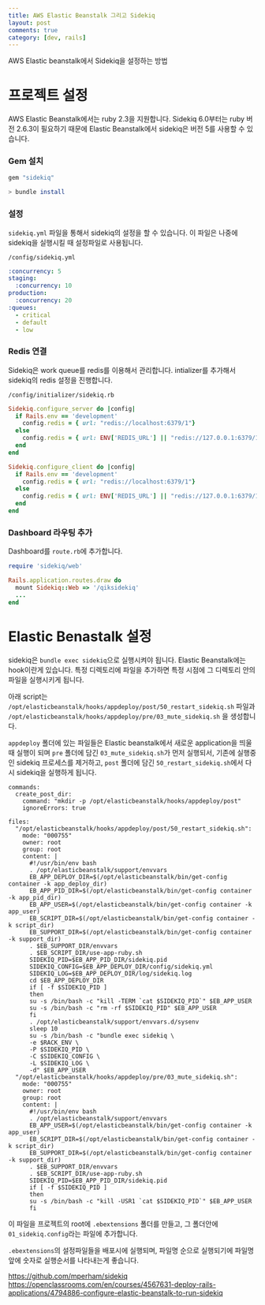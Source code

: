 ```yaml
---
title: AWS Elastic Beanstalk 그리고 Sidekiq
layout: post
comments: true
category: [dev, rails]
---
```


AWS Elastic beanstalk에서 Sidekiq을 설정하는 방법

<!--more-->

# 프로젝트 설정

AWS Elastic Beanstalk에서는 ruby 2.3을 지원합니다. Sidekiq 6.0부터는 ruby 버전 2.6.3이 필요하기 때문에 Elastic Beanstalk에서 sidekiq은 버전 5를 사용할 수 있습니다.

### Gem 설치

```ruby
gem "sidekiq"
```

```sh
> bundle install
```

### 설정

`sidekiq.yml` 파일을 통해서 sidekiq의 설정을 할 수 있습니다. 이 파일은 나중에 sidekiq을 실행시킬 때 설정파일로 사용됩니다.

`/config/sidekiq.yml`

```yaml
:concurrency: 5
staging:
  :concurrency: 10
production:
  :concurrency: 20
:queues:
  - critical
  - default
  - low
```

### Redis 연결

Sidekiq은 work queue를 redis를 이용해서 관리합니다. intializer를 추가해서 sidekiq의 redis 설정을 진행합니다.

`/config/initializer/sidekiq.rb`

```ruby
Sidekiq.configure_server do |config|
  if Rails.env == 'development'
    config.redis = { url: "redis://localhost:6379/1"}
  else
    config.redis = { url: ENV['REDIS_URL'] || "redis://127.0.0.1:6379/1" }
  end
end

Sidekiq.configure_client do |config|
  if Rails.env == 'development'
    config.redis = { url: "redis://localhost:6379/1"}
  else
    config.redis = { url: ENV['REDIS_URL'] || "redis://127.0.0.1:6379/1" }
  end
end
```

### Dashboard 라우팅 추가

Dashboard를 `route.rb`에 추가합니다.

```ruby
require 'sidekiq/web'

Rails.application.routes.draw do
  mount Sidekiq::Web => '/qiksidekiq'
  ...
end
```

# Elastic Benastalk 설정

sidekiq은 `bundle exec sidekiq`으로 실행시켜야 됩니다. Elastic Beanstalk에는 hook이란게 있습니다. 특정 디렉토리에 파일을 추가하면 특정 시점에 그 디렉토리 안의 파일을 실행시키게 됩니다.

아래 script는 `/opt/elasticbeanstalk/hooks/appdeploy/post/50_restart_sidekiq.sh` 파일과 `/opt/elasticbeanstalk/hooks/appdeploy/pre/03_mute_sidekiq.sh` 을 생성합니다.

`appdeploy` 폴더에 있는 파일들은 Elastic beanstalk에서 새로운 application을 띄울때 실행이 되며 `pre` 폴더에 담긴 `03_mute_sidekiq.sh`가 먼저 실행되서, 기존에 실행중인 sidekiq 프로세스를 제거하고, `post` 폴더에 담긴 `50_restart_sidekiq.sh`에서 다시 sidekiq을 실행하게 됩니다.

```
commands:
  create_post_dir:
    command: "mkdir -p /opt/elasticbeanstalk/hooks/appdeploy/post"
    ignoreErrors: true

files:
  "/opt/elasticbeanstalk/hooks/appdeploy/post/50_restart_sidekiq.sh":
    mode: "000755"
    owner: root
    group: root
    content: |
      #!/usr/bin/env bash
      . /opt/elasticbeanstalk/support/envvars
      EB_APP_DEPLOY_DIR=$(/opt/elasticbeanstalk/bin/get-config container -k app_deploy_dir)
      EB_APP_PID_DIR=$(/opt/elasticbeanstalk/bin/get-config container -k app_pid_dir)
      EB_APP_USER=$(/opt/elasticbeanstalk/bin/get-config container -k app_user)
      EB_SCRIPT_DIR=$(/opt/elasticbeanstalk/bin/get-config container -k script_dir)
      EB_SUPPORT_DIR=$(/opt/elasticbeanstalk/bin/get-config container -k support_dir)
      . $EB_SUPPORT_DIR/envvars
      . $EB_SCRIPT_DIR/use-app-ruby.sh
      SIDEKIQ_PID=$EB_APP_PID_DIR/sidekiq.pid
      SIDEKIQ_CONFIG=$EB_APP_DEPLOY_DIR/config/sidekiq.yml
      SIDEKIQ_LOG=$EB_APP_DEPLOY_DIR/log/sidekiq.log
      cd $EB_APP_DEPLOY_DIR
      if [ -f $SIDEKIQ_PID ]
      then
      su -s /bin/bash -c "kill -TERM `cat $SIDEKIQ_PID`" $EB_APP_USER
      su -s /bin/bash -c "rm -rf $SIDEKIQ_PID" $EB_APP_USER
      fi
      . /opt/elasticbeanstalk/support/envvars.d/sysenv
      sleep 10
      su -s /bin/bash -c "bundle exec sidekiq \
      -e $RACK_ENV \
      -P $SIDEKIQ_PID \
      -C $SIDEKIQ_CONFIG \
      -L $SIDEKIQ_LOG \
      -d" $EB_APP_USER
  "/opt/elasticbeanstalk/hooks/appdeploy/pre/03_mute_sidekiq.sh":
    mode: "000755"
    owner: root
    group: root
    content: |
      #!/usr/bin/env bash
      . /opt/elasticbeanstalk/support/envvars
      EB_APP_USER=$(/opt/elasticbeanstalk/bin/get-config container -k app_user)
      EB_SCRIPT_DIR=$(/opt/elasticbeanstalk/bin/get-config container -k script_dir)
      EB_SUPPORT_DIR=$(/opt/elasticbeanstalk/bin/get-config container -k support_dir)
      . $EB_SUPPORT_DIR/envvars
      . $EB_SCRIPT_DIR/use-app-ruby.sh
      SIDEKIQ_PID=$EB_APP_PID_DIR/sidekiq.pid
      if [ -f $SIDEKIQ_PID ]
      then
      su -s /bin/bash -c "kill -USR1 `cat $SIDEKIQ_PID`" $EB_APP_USER
      fi
```

이 파일을 프로젝트의 root에 `.ebextensions` 폴더를 만들고, 그 폴더안에 `01_sidekiq.config`라는 파일에 추가합니다.

`.ebextensions`의 설정파일들을 배포시에 실행되며, 파일명 순으로 실행되기에 파일명 앞에 숫자로 실행순서를 나타내는게 좋습니다.

https://github.com/mperham/sidekiq
https://openclassrooms.com/en/courses/4567631-deploy-rails-applications/4794886-configure-elastic-beanstalk-to-run-sidekiq
